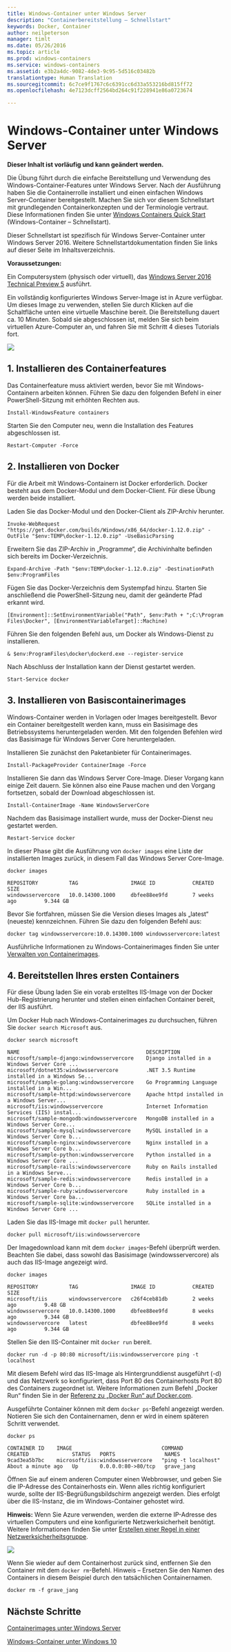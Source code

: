 ```yaml
---
title: Windows-Container unter Windows Server
description: "Containerbereitstellung – Schnellstart"
keywords: Docker, Container
author: neilpeterson
manager: timlt
ms.date: 05/26/2016
ms.topic: article
ms.prod: windows-containers
ms.service: windows-containers
ms.assetid: e3b2a4dc-9082-4de3-9c95-5d516c03482b
translationtype: Human Translation
ms.sourcegitcommit: 6c7ce9f1767c6c6391cc6d33a553216bd815ff72
ms.openlocfilehash: 4e7123dcff2564bd264c91f228941e86a0723674

---
```


# Windows-Container unter Windows Server

**Dieser Inhalt ist vorläufig und kann geändert werden.**

Die Übung führt durch die einfache Bereitstellung und Verwendung des Windows-Container-Features unter Windows Server. Nach der Ausführung haben Sie die Containerrolle installiert und einen einfachen Windows Server-Container bereitgestellt. Machen Sie sich vor diesem Schnellstart mit grundlegenden Containerkonzepten und der Terminologie vertraut. Diese Informationen finden Sie unter [Windows Containers Quick Start](./quick_start.md) (Windows-Container – Schnellstart).

Dieser Schnellstart ist spezifisch für Windows Server-Container unter Windows Server 2016. Weitere Schnellstartdokumentation finden Sie links auf dieser Seite im Inhaltsverzeichnis.

**Voraussetzungen:**

Ein Computersystem (physisch oder virtuell), das [Windows Server 2016 Technical Preview 5](https://www.microsoft.com/en-us/evalcenter/evaluate-windows-server-technical-preview) ausführt.

Ein vollständig konfiguriertes Windows Server-Image ist in Azure verfügbar. Um dieses Image zu verwenden, stellen Sie durch Klicken auf die Schaltfläche unten eine virtuelle Maschine bereit. Die Bereitstellung dauert ca. 10 Minuten. Sobald sie abgeschlossen ist, melden Sie sich beim virtuellen Azure-Computer an, und fahren Sie mit Schritt 4 dieses Tutorials fort. 

<a href="https://portal.azure.com/#create/Microsoft.Template/uri/https%3A%2F%2Fraw.githubusercontent.com%2FMicrosoft%2FVirtualization-Documentation%2Fmaster%2Fwindows-server-container-tools%2Fcontainers-azure-template%2Fazuredeploy.json" target="_blank">
    <img src="http://azuredeploy.net/deploybutton.png"/>
</a>

## 1. Installieren des Containerfeatures

Das Containerfeature muss aktiviert werden, bevor Sie mit Windows-Containern arbeiten können. Führen Sie dazu den folgenden Befehl in einer PowerShell-Sitzung mit erhöhten Rechten aus.

```none
Install-WindowsFeature containers
```

Starten Sie den Computer neu, wenn die Installation des Features abgeschlossen ist.

```none
Restart-Computer -Force
```

## 2. Installieren von Docker

Für die Arbeit mit Windows-Containern ist Docker erforderlich. Docker besteht aus dem Docker-Modul und dem Docker-Client. Für diese Übung werden beide installiert.

Laden Sie das Docker-Modul und den Docker-Client als ZIP-Archiv herunter.

```none
Invoke-WebRequest "https://get.docker.com/builds/Windows/x86_64/docker-1.12.0.zip" -OutFile "$env:TEMP\docker-1.12.0.zip" -UseBasicParsing
```

Erweitern Sie das ZIP-Archiv in „Programme“, die Archivinhalte befinden sich bereits im Docker-Verzeichnis.

```none
Expand-Archive -Path "$env:TEMP\docker-1.12.0.zip" -DestinationPath $env:ProgramFiles
```

Fügen Sie das Docker-Verzeichnis dem Systempfad hinzu. Starten Sie anschließend die PowerShell-Sitzung neu, damit der geänderte Pfad erkannt wird.

```none
[Environment]::SetEnvironmentVariable("Path", $env:Path + ";C:\Program Files\Docker", [EnvironmentVariableTarget]::Machine)
```

Führen Sie den folgenden Befehl aus, um Docker als Windows-Dienst zu installieren.

```none
& $env:ProgramFiles\docker\dockerd.exe --register-service
```

Nach Abschluss der Installation kann der Dienst gestartet werden.

```none
Start-Service docker
```

## 3. Installieren von Basiscontainerimages

Windows-Container werden in Vorlagen oder Images bereitgestellt. Bevor ein Container bereitgestellt werden kann, muss ein Basisimage des Betriebssystems heruntergeladen werden. Mit den folgenden Befehlen wird das Basisimage für Windows Server Core heruntergeladen.

Installieren Sie zunächst den Paketanbieter für Containerimages.

```none
Install-PackageProvider ContainerImage -Force
```

Installieren Sie dann das Windows Server Core-Image. Dieser Vorgang kann einige Zeit dauern. Sie können also eine Pause machen und den Vorgang fortsetzen, sobald der Download abgeschlossen ist.

```none
Install-ContainerImage -Name WindowsServerCore    
```

Nachdem das Basisimage installiert wurde, muss der Docker-Dienst neu gestartet werden.

```none
Restart-Service docker
```

In dieser Phase gibt die Ausführung von `docker images` eine Liste der installierten Images zurück, in diesem Fall das Windows Server Core-Image.

```none
docker images

REPOSITORY          TAG                 IMAGE ID            CREATED             SIZE
windowsservercore   10.0.14300.1000     dbfee88ee9fd        7 weeks ago         9.344 GB
```

Bevor Sie fortfahren, müssen Sie die Version dieses Images als „latest“ (neueste) kennzeichnen. Führen Sie dazu den folgenden Befehl aus:

```none
docker tag windowsservercore:10.0.14300.1000 windowsservercore:latest
```

Ausführliche Informationen zu Windows-Containerimages finden Sie unter [Verwalten von Containerimages](../management/manage_images.md).

## 4. Bereitstellen Ihres ersten Containers

Für diese Übung laden Sie ein vorab erstelltes IIS-Image von der Docker Hub-Registrierung herunter und stellen einen einfachen Container bereit, der IIS ausführt.  

Um Docker Hub nach Windows-Containerimages zu durchsuchen, führen Sie `docker search Microsoft` aus.  

```none
docker search microsoft

NAME                                         DESCRIPTION                                     
microsoft/sample-django:windowsservercore    Django installed in a Windows Server Core ...   
microsoft/dotnet35:windowsservercore         .NET 3.5 Runtime installed in a Windows Se...   
microsoft/sample-golang:windowsservercore    Go Programming Language installed in a Win...   
microsoft/sample-httpd:windowsservercore     Apache httpd installed in a Windows Server...   
microsoft/iis:windowsservercore              Internet Information Services (IIS) instal...   
microsoft/sample-mongodb:windowsservercore   MongoDB installed in a Windows Server Core...   
microsoft/sample-mysql:windowsservercore     MySQL installed in a Windows Server Core b...   
microsoft/sample-nginx:windowsservercore     Nginx installed in a Windows Server Core b...  
microsoft/sample-python:windowsservercore    Python installed in a Windows Server Core ...   
microsoft/sample-rails:windowsservercore     Ruby on Rails installed in a Windows Serve...  
microsoft/sample-redis:windowsservercore     Redis installed in a Windows Server Core b...   
microsoft/sample-ruby:windowsservercore      Ruby installed in a Windows Server Core ba...   
microsoft/sample-sqlite:windowsservercore    SQLite installed in a Windows Server Core ...  
```

Laden Sie das IIS-Image mit `docker pull` herunter.  

```none
docker pull microsoft/iis:windowsservercore
```

Der Imagedownload kann mit dem `docker images`-Befehl überprüft werden. Beachten Sie dabei, dass sowohl das Basisimage (windowsservercore) als auch das IIS-Image angezeigt wird.

```none
docker images

REPOSITORY          TAG                 IMAGE ID            CREATED             SIZE
microsoft/iis       windowsservercore   c26f4ceb81db        2 weeks ago         9.48 GB
windowsservercore   10.0.14300.1000     dbfee88ee9fd        8 weeks ago         9.344 GB
windowsservercore   latest              dbfee88ee9fd        8 weeks ago         9.344 GB
```

Stellen Sie den IIS-Container mit `docker run` bereit.

```none
docker run -d -p 80:80 microsoft/iis:windowsservercore ping -t localhost
```

Mit diesem Befehl wird das IIS-Image als Hintergrunddienst ausgeführt (-d) und das Netzwerk so konfiguriert, dass Port 80 des Containerhosts Port 80 des Containers zugeordnet ist.
Weitere Informationen zum Befehl „Docker Run“ finden Sie in der [Referenz zu „Docker Run“ auf Docker.com]( https://docs.docker.com/engine/reference/run/).


Ausgeführte Container können mit dem `docker ps`-Befehl angezeigt werden. Notieren Sie sich den Containernamen, denn er wird in einem späteren Schritt verwendet.

```none
docker ps

CONTAINER ID    IMAGE                             COMMAND               CREATED              STATUS   PORTS                NAMES
9cad3ea5b7bc    microsoft/iis:windowsservercore   "ping -t localhost"   About a minute ago   Up       0.0.0.0:80->80/tcp   grave_jang
```

Öffnen Sie auf einem anderen Computer einen Webbrowser, und geben Sie die IP-Adresse des Containerhosts ein. Wenn alles richtig konfiguriert wurde, sollte der IIS-Begrüßungsbildschirm angezeigt werden. Dies erfolgt über die IIS-Instanz, die im Windows-Container gehostet wird.

**Hinweis:** Wenn Sie Azure verwenden, werden die externe IP-Adresse des virtuellen Computers und eine konfigurierte Netzwerksicherheit benötigt. Weitere Informationen finden Sie unter [Erstellen einer Regel in einer Netzwerksicherheitsgruppe]( https://azure.microsoft.com/en-us/documentation/articles/virtual-networks-create-nsg-arm-pportal/#create-rules-in-an-existing-nsg).

![](media/iis1.png)

Wenn Sie wieder auf dem Containerhost zurück sind, entfernen Sie den Container mit dem `docker rm`-Befehl. Hinweis – Ersetzen Sie den Namen des Containers in diesem Beispiel durch den tatsächlichen Containernamen.

```none
docker rm -f grave_jang
```
## Nächste Schritte

[Containerimages unter Windows Server](./quick_start_images.md)

[Windows-Container unter Windows 10](./quick_start_windows_10.md)



<!--HONumber=Aug16_HO1-->


